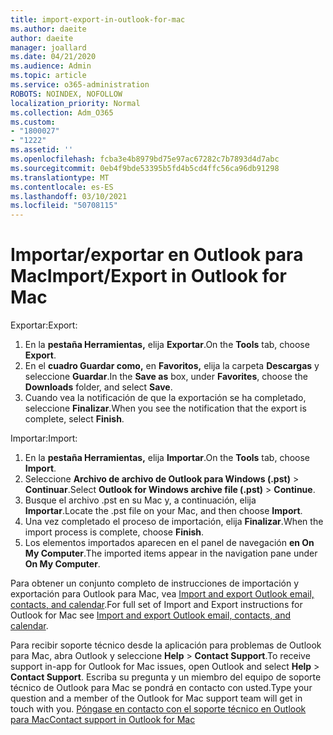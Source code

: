 ```yaml
---
title: import-export-in-outlook-for-mac
ms.author: daeite
author: daeite
manager: joallard
ms.date: 04/21/2020
ms.audience: Admin
ms.topic: article
ms.service: o365-administration
ROBOTS: NOINDEX, NOFOLLOW
localization_priority: Normal
ms.collection: Adm_O365
ms.custom:
- "1800027"
- "1222"
ms.assetid: ''
ms.openlocfilehash: fcba3e4b8979bd75e97ac67282c7b7893d4d7abc
ms.sourcegitcommit: 0eb4f9bde53395b5fd4b5cd4ffc56ca96db91298
ms.translationtype: MT
ms.contentlocale: es-ES
ms.lasthandoff: 03/10/2021
ms.locfileid: "50708115"
---
```

# <a name="importexport-in-outlook-for-mac"></a><span data-ttu-id="ea46d-102">Importar/exportar en Outlook para Mac</span><span class="sxs-lookup"><span data-stu-id="ea46d-102">Import/Export in Outlook for Mac</span></span> 

<span data-ttu-id="ea46d-103">Exportar:</span><span class="sxs-lookup"><span data-stu-id="ea46d-103">Export:</span></span>
1. <span data-ttu-id="ea46d-104">En la **pestaña Herramientas,** elija **Exportar**.</span><span class="sxs-lookup"><span data-stu-id="ea46d-104">On the **Tools** tab, choose **Export**.</span></span>
2. <span data-ttu-id="ea46d-105">En el **cuadro Guardar como,** en **Favoritos,** elija la carpeta **Descargas** y seleccione **Guardar**.</span><span class="sxs-lookup"><span data-stu-id="ea46d-105">In the **Save as** box, under **Favorites**, choose the **Downloads** folder, and select **Save**.</span></span>
3. <span data-ttu-id="ea46d-106">Cuando vea la notificación de que la exportación se ha completado, seleccione **Finalizar**.</span><span class="sxs-lookup"><span data-stu-id="ea46d-106">When you see the notification that the export is complete, select **Finish**.</span></span>

<span data-ttu-id="ea46d-107">Importar:</span><span class="sxs-lookup"><span data-stu-id="ea46d-107">Import:</span></span>
1. <span data-ttu-id="ea46d-108">En la **pestaña Herramientas,** elija **Importar**.</span><span class="sxs-lookup"><span data-stu-id="ea46d-108">On the **Tools** tab, choose **Import**.</span></span>
2. <span data-ttu-id="ea46d-109">Seleccione **Archivo de archivo de Outlook para Windows (.pst)**  >  **Continuar**.</span><span class="sxs-lookup"><span data-stu-id="ea46d-109">Select **Outlook for Windows archive file (.pst)** > **Continue**.</span></span>
3. <span data-ttu-id="ea46d-110">Busque el archivo .pst en su Mac y, a continuación, elija **Importar**.</span><span class="sxs-lookup"><span data-stu-id="ea46d-110">Locate the .pst file on your Mac, and then choose **Import**.</span></span>
4. <span data-ttu-id="ea46d-111">Una vez completado el proceso de importación, elija **Finalizar**.</span><span class="sxs-lookup"><span data-stu-id="ea46d-111">When the import process is complete, choose **Finish**.</span></span>
5. <span data-ttu-id="ea46d-112">Los elementos importados aparecen en el panel de navegación **en On My Computer**.</span><span class="sxs-lookup"><span data-stu-id="ea46d-112">The imported items appear in the navigation pane under **On My Computer**.</span></span>

<span data-ttu-id="ea46d-113">Para obtener un conjunto completo de instrucciones de importación y exportación para Outlook para Mac, vea [Import and export Outlook email, contacts, and calendar](https://support.office.com/article/92577192-3881-4502-b79d-c3bbada6c8ef#ID0EAACAAA=Mac).</span><span class="sxs-lookup"><span data-stu-id="ea46d-113">For full set of Import and Export instructions for Outlook for Mac see [Import and export Outlook email, contacts, and calendar](https://support.office.com/article/92577192-3881-4502-b79d-c3bbada6c8ef#ID0EAACAAA=Mac).</span></span> 

<span data-ttu-id="ea46d-114">Para recibir soporte técnico desde la aplicación para problemas de Outlook para Mac, abra Outlook y seleccione **Help**  >  **Contact Support**.</span><span class="sxs-lookup"><span data-stu-id="ea46d-114">To receive support in-app for Outlook for Mac issues, open Outlook and select **Help** > **Contact Support**.</span></span> <span data-ttu-id="ea46d-115">Escriba su pregunta y un miembro del equipo de soporte técnico de Outlook para Mac se pondrá en contacto con usted.</span><span class="sxs-lookup"><span data-stu-id="ea46d-115">Type your question and a member of the Outlook for Mac support team will get in touch with you.</span></span> [<span data-ttu-id="ea46d-116">Póngase en contacto con el soporte técnico en Outlook para Mac</span><span class="sxs-lookup"><span data-stu-id="ea46d-116">Contact support in Outlook for Mac</span></span>](https://support.microsoft.com/office/contact-support-within-outlook-for-mac-d0410177-8e65-4487-93f7-206a3a3d71a8)